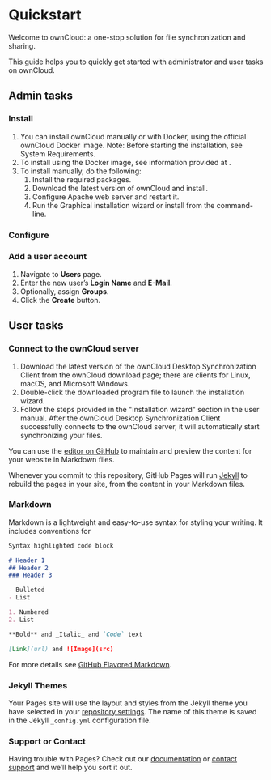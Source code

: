 # Quickstart
Welcome to ownCloud: a one-stop solution for file synchronization and sharing.

This guide helps you to quickly get started with administrator and user tasks on ownCloud.
## Admin tasks
### Install
1. You can install ownCloud manually or with Docker, using the official ownCloud Docker image.
   Note: Before starting the installation, see System Requirements.
2. To install using the Docker image, see information provided at .
3. To install manually, do the following:
   1. Install the required packages.
   2. Download the latest version of ownCloud and install.
   3. Configure Apache web server and restart it.
   4. Run the Graphical installation wizard or install from the command-line.
   
### Configure

### Add a user account
1. Navigate to **Users** page.
2. Enter the new user’s **Login Name** and **E-Mail**.
3. Optionally, assign **Groups**.
4. Click the **Create** button.
## User tasks
### Connect to the ownCloud server
1. Download the latest version of the ownCloud Desktop Synchronization Client from the ownCloud download page; there are clients for Linux, macOS, and Microsoft Windows.
2. Double-click the downloaded program file to launch the installation wizard.
3. Follow the steps provided in the "Installation wizard" section in the user manual. 
   After the ownCloud Desktop Synchronization Client successfully connects to the ownCloud server, it will automatically start synchronizing your files.
 


You can use the [editor on GitHub](https://github.com/chinmayic/Owncloud-installation-writing-assignment/edit/gh-pages/index.md) to maintain and preview the content for your website in Markdown files.

Whenever you commit to this repository, GitHub Pages will run [Jekyll](https://jekyllrb.com/) to rebuild the pages in your site, from the content in your Markdown files.

### Markdown

Markdown is a lightweight and easy-to-use syntax for styling your writing. It includes conventions for

```markdown
Syntax highlighted code block

# Header 1
## Header 2
### Header 3

- Bulleted
- List

1. Numbered
2. List

**Bold** and _Italic_ and `Code` text

[Link](url) and ![Image](src)
```

For more details see [GitHub Flavored Markdown](https://guides.github.com/features/mastering-markdown/).

### Jekyll Themes

Your Pages site will use the layout and styles from the Jekyll theme you have selected in your [repository settings](https://github.com/chinmayic/Owncloud-installation-writing-assignment/settings). The name of this theme is saved in the Jekyll `_config.yml` configuration file.

### Support or Contact

Having trouble with Pages? Check out our [documentation](https://docs.github.com/categories/github-pages-basics/) or [contact support](https://github.com/contact) and we’ll help you sort it out.
